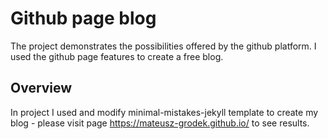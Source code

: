 # Github page blog

The project demonstrates the possibilities offered by the github platform. I used the github page features to create a free blog.

## Overview

In project I used and modify minimal-mistakes-jekyll template to create my blog - please visit page https://mateusz-grodek.github.io/ to see results.
